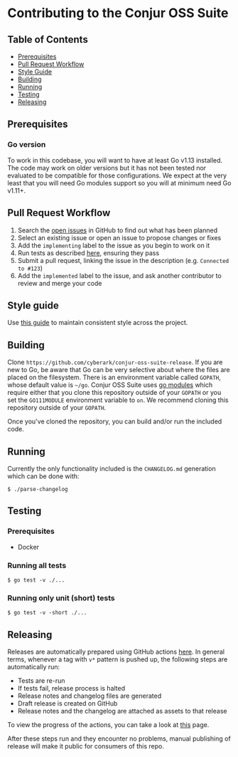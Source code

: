 # Contributing to the Conjur OSS Suite

## Table of Contents

- [Prerequisites](#prerequisites)
- [Pull Request Workflow](#pull-request-workflow)
- [Style Guide](#style-guide)
- [Building](#building)
- [Running](#running)
- [Testing](#testing)
- [Releasing](#releasing)

## Prerequisites

### Go version
To work in this codebase, you will want to have at least Go v1.13 installed. The
code may work on older versions but it has not been tested nor evaluated to be
compatible for those configurations. We expect at the very least that you will
need Go modules support so you will at minimum need Go v1.11+.

## Pull Request Workflow

1. Search the [open issues][issues] in GitHub to find out what has been planned
2. Select an existing issue or open an issue to propose changes or fixes
3. Add the `implementing` label to the issue as you begin to work on it
4. Run tests as described [here][tests], ensuring they pass
5. Submit a pull request, linking the issue in the description (e.g. `Connected to #123`)
6. Add the `implemented` label to the issue, and ask another contributor to review and merge your code

## Style guide

Use [this guide][style] to maintain consistent style across the project.

[issues]: https://github.com/cyberark/conjur-oss-suite-release/issues
[style]: STYLE.md
[tests]: #testing

## Building

Clone `https://github.com/cyberark/conjur-oss-suite-release`. If you are new to Go,
be aware that Go can be very selective about where the files are placed on the filesystem.
There is an environment variable called `GOPATH`, whose default value
is `~/go`. Conjur OSS Suite uses [go modules](https://golang.org/cmd/go/#hdr-Modules__module_versions__and_more)
which require either that you clone this repository outside of your `GOPATH` or you set the
`GO111MODULE` environment variable to `on`. We recommend cloning this repository
 outside of your `GOPATH`.

Once you've cloned the repository, you can build and/or run the included code.

## Running

Currently the only functionality included is the `CHANGELOG.md` generation which can be
done with:
```
$ ./parse-changelog
```

## Testing

### Prerequisites

- Docker

### Running all tests

```sh-session
$ go test -v ./...
```

### Running only unit (short) tests

```sh-session
$ go test -v -short ./...
```

## Releasing

Releases are automatically prepared using GitHub actions [here](.github/workflows/release.yml).
In general terms, whenever a tag with `v*` pattern is pushed up, the following steps
are automatically run:
- Tests are re-run
- If tests fail, release process is halted
- Release notes and changelog files are generated
- Draft release is created on GitHub
- Release notes and the changelog are attached as assets to that release

To view the progress of the actions, you can take a look at [this](https://github.com/cyberark/conjur-oss-suite-release/actions) page.

After these steps run and they encounter no problems, manual publishing of release will make it
public for consumers of this repo.
